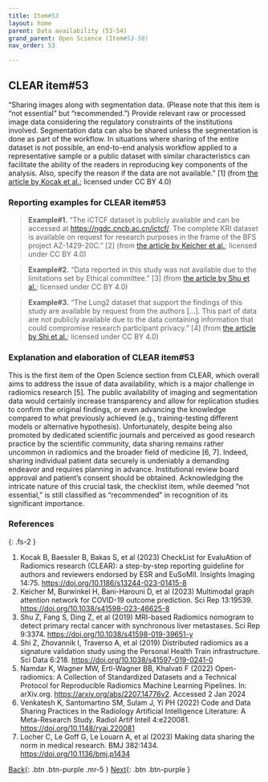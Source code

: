 ```yaml
---
title: Item#53
layout: home
parent: Data availability (53-54)
grand_parent: Open Science (Item#53-58)
nav_order: 53

---
```


## CLEAR item#53


“Sharing images along with segmentation data. (Please note that this item is “not essential” but “recommended.”) Provide relevant raw or processed image data considering the regulatory constraints of the institutions involved. Segmentation data can also be shared unless the segmentation is done as part of the workflow. In situations where sharing of the entire dataset is not possible, an end-to-end analysis workflow applied to a representative sample or a public dataset with similar characteristics can facilitate the ability of the readers in reproducing key components of the analysis. Also, specify the reason if the data are not available.” [1] (from [the article by Kocak et al.](https://insightsimaging.springeropen.com/articles/10.1186/s13244-023-01415-8); licensed under CC BY 4.0)


### Reporting examples for CLEAR item#53

> **Example#1.** “The iCTCF dataset is publicly available and can be accessed at https://ngdc.cncb.ac.cn/ictcf/. The complete KRI dataset is available on request for research purposes in the frame of the BFS project AZ-1429-20C.” [2] (from [the article by  Keicher et al.](https://doi.org/10.1038/s41598-023-46625-8); licensed under CC BY 4.0)

> **Example#2.** “Data reported in this study was not available due to the limitations set by Ethical committee.” [3] (from [the article by Shu et al.](https://doi.org/10.1038/s41598-019-39651-y); licensed under CC BY 4.0)

> **Example#3.** “The Lung2 dataset that support the findings of this study are available by request from the authors […]. This part of data are not publicly available due to the data containing information that could compromise research participant privacy.” [4] (from [the article by Shi et al.](https://doi.org/10.1038/s41597-019-0241-0); licensed under CC BY 4.0)

### Explanation and elaboration of CLEAR item#53

This is the first item of the Open Science section from CLEAR, which overall aims to address the issue of data availability, which is a major challenge in radiomics research [5]. The public availability of imaging and segmentation data would certainly increase transparency and allow for replication studies to confirm the original findings, or even advancing the knowledge compared to what previously achieved (e.g., training-testing different models or alternative hypothesis). Unfortunately, despite being also promoted by dedicated scientific journals and perceived as good research practice by the scientific community, data sharing remains rather uncommon in radiomics and the broader field of medicine [6, 7]. Indeed, sharing individual patient data securely is undeniably a demanding endeavor and requires planning in advance. Institutional review board approval and patient’s consent should be obtained. Acknowledging the intricate nature of this crucial task, the checklist item, while deemed “not essential,” is still classified as “recommended” in recognition of its significant importance.

### References

{: .fs-2 }

1. 	Kocak B, Baessler B, Bakas S, et al (2023) CheckList for EvaluAtion of Radiomics research (CLEAR): a step-by-step reporting guideline for authors and reviewers endorsed by ESR and EuSoMII. Insights Imaging 14:75. https://doi.org/10.1186/s13244-023-01415-8
2. 	Keicher M, Burwinkel H, Bani-Harouni D, et al (2023) Multimodal graph attention network for COVID-19 outcome prediction. Sci Rep 13:19539. https://doi.org/10.1038/s41598-023-46625-8
3. 	Shu Z, Fang S, Ding Z, et al (2019) MRI-based Radiomics nomogram to detect primary rectal cancer with synchronous liver metastases. Sci Rep 9:3374. https://doi.org/10.1038/s41598-019-39651-y
4. 	Shi Z, Zhovannik I, Traverso A, et al (2019) Distributed radiomics as a signature validation study using the Personal Health Train infrastructure. Sci Data 6:218. https://doi.org/10.1038/s41597-019-0241-0
5. 	Namdar K, Wagner MW, Ertl-Wagner BB, Khalvati F (2022) Open-radiomics: A Collection of Standardized Datasets and a Technical Protocol for Reproducible Radiomics Machine Learning Pipelines. In: arXiv.org. https://arxiv.org/abs/2207.14776v2. Accessed 2 Jan 2024
6. 	Venkatesh K, Santomartino SM, Sulam J, Yi PH (2022) Code and Data Sharing Practices in the Radiology Artificial                     Intelligence Literature: A Meta-Research Study. Radiol Artif Intell 4:e220081. https://doi.org/10.1148/ryai.220081
7. 	Locher C, Le Goff G, Le Louarn A, et al (2023) Making data sharing the norm in medical research. BMJ 382:1434. https://doi.org/10.1136/bmj.p1434

[Back](https://radiomic.github.io/CLEAR-E3/docs/Discussion%20(Item%2049-52)/Item52.html){: .btn .btn-purple .mr-5 }
[Next](https://radiomic.github.io/CLEAR-E3/docs/Open%20Science%20(Item%2053-58)/Data%20availability%20(53-54)/Item54.html){: .btn .btn-purple   }

